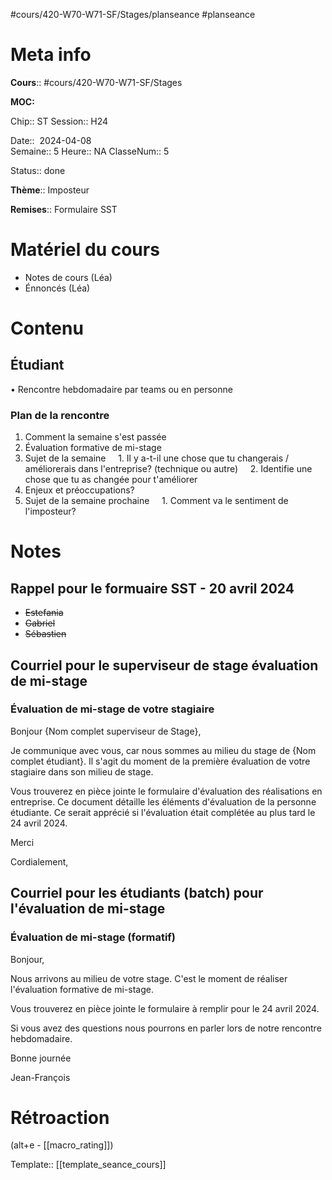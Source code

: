 #cours/420-W70-W71-SF/Stages/planseance #planseance
# Meta info

**Cours**:: #cours/420-W70-W71-SF/Stages 

**MOC:** 

Chip::  <span class="chip cours-3">ST</span> 
Session:: H24

Date::  2024-04-08  
Semaine:: 5
Heure:: <span class="chip na">NA</span>
ClasseNum:: 5

Status:: <span class="chip done">done</span>

**Thème**:: Imposteur

**Remises**:: Formulaire SST

# Matériel du cours
* Notes de cours (Léa)
* Énnoncés (Léa)
# Contenu
## Étudiant
• Rencontre hebdomadaire par teams ou en personne
### Plan de la rencontre
1. Comment la semaine s'est passée
2. Évaluation formative de mi-stage
3. Sujet de la semaine
    1. Il y a-t-il une chose que tu changerais / améliorerais dans l'entreprise? (technique ou autre)
    2. Identifie une chose que tu as changée pour t'améliorer
4. Enjeux et préoccupations?
5. Sujet de la semaine prochaine
    1. Comment va le sentiment de l'imposteur?
# Notes
## Rappel pour le formuaire SST - 20 avril 2024
* ~~Estefania~~
* ~~Gabriel~~
* ~~Sébastien~~
## Courriel pour le superviseur de stage évaluation de mi-stage

### Évaluation de mi-stage de votre stagiaire
Bonjour {Nom complet superviseur de Stage},

Je communique avec vous, car nous sommes au milieu du stage de {Nom complet étudiant}.  Il s'agit du moment de la première évaluation de votre stagiaire dans son milieu de stage.

Vous trouverez en pièce jointe le formulaire d'évaluation des réalisations en entreprise. Ce document détaille les éléments d'évaluation de la personne étudiante. Ce serait apprécié si l'évaluation était complétée au plus tard le 24 avril 2024.

Merci

Cordialement,

## Courriel pour les étudiants (batch) pour l'évaluation de mi-stage

### Évaluation de mi-stage (formatif)
Bonjour,

Nous arrivons au milieu de votre stage. C'est le moment de réaliser l'évaluation formative de mi-stage.

Vous trouverez en pièce jointe le formulaire à remplir pour le 24 avril 2024.

Si vous avez des questions nous pourrons en parler lors de notre rencontre hebdomadaire.

Bonne journée

Jean-François
# Rétroaction
(alt+e - [[macro_rating]])

Template:: [[template_seance_cours]]